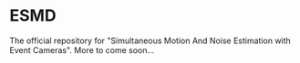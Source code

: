 # ESMD

The official repository for "Simultaneous Motion And Noise Estimation with Event Cameras".
More to come soon...
